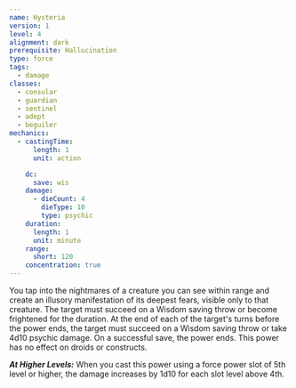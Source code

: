 ```yaml
---
name: Hysteria
version: 1
level: 4
alignment: dark
prerequisite: Hallucination
type: force
tags:
  - damage
classes:
  - consular
  - guardian
  - sentinel
  - adept
  - beguiler
mechanics:
  - castingTime:
      length: 1
      unit: action

    dc:
      save: wis
    damage:
      - dieCount: 4
        dieType: 10
        type: psychic
    duration:
      length: 1
      unit: minute
    range:
      short: 120
    concentration: true
---
```

You tap into the nightmares of a creature you can see within range and create an illusory manifestation of its deepest fears, visible only to that creature. The target must succeed on a Wisdom saving throw or become frightened for the duration. At the end of each of the target's turns before the power ends, the target must succeed on a Wisdom saving throw or take 4d10 psychic damage. On a successful save, the power ends. This power has no effect on droids or constructs.

***__At Higher Levels__:*** When you cast this power using a force power slot of 5th level or higher, the damage increases by 1d10 for each slot level above 4th.
    